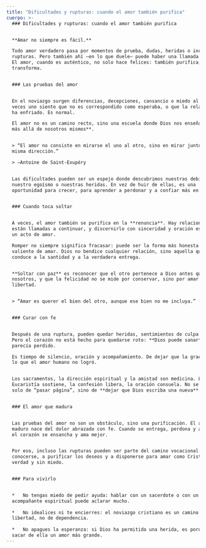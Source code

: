 ```yaml
---
title: "Dificultades y rupturas: cuando el amor también purifica"
cuerpo: >-
  ### Dificultades y rupturas: cuando el amor también purifica


  **Amar no siempre es fácil.**  

  Todo amor verdadero pasa por momentos de prueba, dudas, heridas o incluso
  rupturas. Pero también ahí —en lo que duele— puede haber una llamada de Dios.
  El amor, cuando es auténtico, no solo hace felices: también purifica, enseña y
  transforma.


  ### Las pruebas del amor


  En el noviazgo surgen diferencias, decepciones, cansancio o miedo al futuro. A
  veces uno siente que no es correspondido como esperaba, o que la relación se
  ha enfriado. Es normal.  

  El amor no es un camino recto, sino una escuela donde Dios nos enseña a **amar
  más allá de nosotros mismos**.


  > “El amor no consiste en mirarse el uno al otro, sino en mirar juntos en la
  misma dirección.”  

  > —Antoine de Saint-Exupéry


  Las dificultades pueden ser un espejo donde descubrimos nuestras debilidades,
  nuestro egoísmo o nuestras heridas. En vez de huir de ellas, es una
  oportunidad para crecer, para aprender a perdonar y a confiar más en Dios.


  ### Cuando toca soltar


  A veces, el amor también se purifica en la **renuncia**. Hay relaciones que no
  están llamadas a continuar, y discernirlo con sinceridad y oración es también
  un acto de amor.  

  Romper no siempre significa fracasar: puede ser la forma más honesta y
  valiente de amar. Dios no bendice cualquier relación, sino aquella que nos
  conduce a la santidad y a la verdadera entrega.


  **Soltar con paz** es reconocer que el otro pertenece a Dios antes que a
  nosotros, y que la felicidad no se mide por conservar, sino por amar en
  libertad.


  > “Amar es querer el bien del otro, aunque ese bien no me incluya.”


  ### Curar con fe


  Después de una ruptura, pueden quedar heridas, sentimientos de culpa o vacío.
  Pero el corazón no está hecho para quedarse roto: **Dios puede sanar** lo que
  parecía perdido.  

  Es tiempo de silencio, oración y acompañamiento. De dejar que la gracia repare
  lo que el amor humano no logró.


  Los sacramentos, la dirección espiritual y la amistad son medicina. La
  Eucaristía sostiene, la confesión libera, la oración consuela. No se trata
  solo de “pasar página”, sino de **dejar que Dios escriba una nueva**.


  ### El amor que madura


  Las pruebas del amor no son un obstáculo, sino una purificación. El amor
  maduro nace del dolor abrazado con fe. Cuando se entrega, perdona y aprende,
  el corazón se ensancha y ama mejor.


  Por eso, incluso las rupturas pueden ser parte del camino vocacional: ayudan a
  conocerse, a purificar los deseos y a disponerse para amar como Cristo, con
  verdad y sin miedo.


  ### Para vivirlo


  *   No tengas miedo de pedir ayuda: hablar con un sacerdote o con un
  acompañante espiritual puede aclarar mucho.
      
  *   No idealices ni te encierres: el noviazgo cristiano es un camino de
  libertad, no de dependencia.
      
  *   No apagues la esperanza: si Dios ha permitido una herida, es porque quiere
  sacar de ella un amor más grande.
---
```

